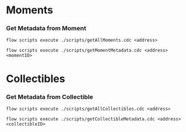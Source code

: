 # Moments
### Get Metadata from Moment
```
flow scripts execute ./scripts/getAllMoments.cdc <address>

flow scripts execute ./scripts/getMomentMetadata.cdc <address> <momentID>
```

# Collectibles
### Get Metadata from Collectible
```
flow scripts execute ./scripts/getAllCollectibles.cdc <address>

flow scripts execute ./scripts/getCollectibleMetadata.cdc <address> <collectibleID>
```
